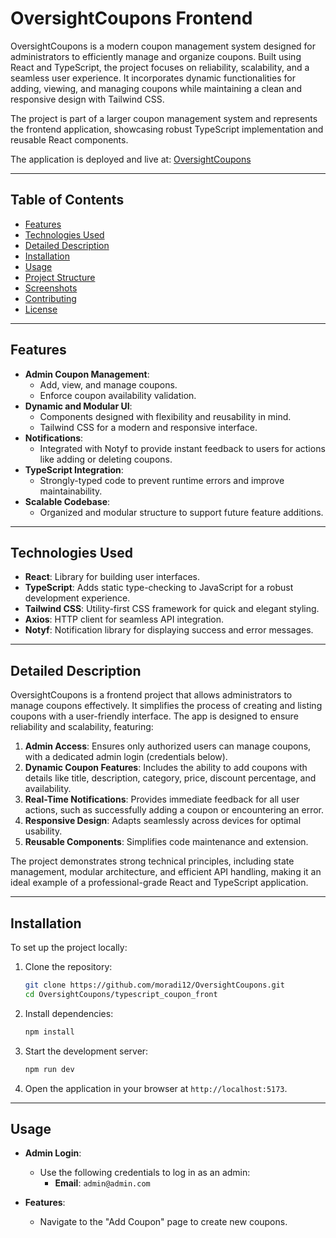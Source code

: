 
# OversightCoupons Frontend

OversightCoupons is a modern coupon management system designed for administrators to efficiently manage and organize coupons. Built using React and TypeScript, the project focuses on reliability, scalability, and a seamless user experience. It incorporates dynamic functionalities for adding, viewing, and managing coupons while maintaining a clean and responsive design with Tailwind CSS.

The project is part of a larger coupon management system and represents the frontend application, showcasing robust TypeScript implementation and reusable React components.

The application is deployed and live at: [OversightCoupons](https://frontcoupon.netlify.app/)

---

## Table of Contents

- [Features](#features)
- [Technologies Used](#technologies-used)
- [Detailed Description](#detailed-description)
- [Installation](#installation)
- [Usage](#usage)
- [Project Structure](#project-structure)
- [Screenshots](#screenshots)
- [Contributing](#contributing)
- [License](#license)

---

## Features

- **Admin Coupon Management**:
  - Add, view, and manage coupons.
  - Enforce coupon availability validation.
- **Dynamic and Modular UI**:
  - Components designed with flexibility and reusability in mind.
  - Tailwind CSS for a modern and responsive interface.
- **Notifications**:
  - Integrated with Notyf to provide instant feedback to users for actions like adding or deleting coupons.
- **TypeScript Integration**:
  - Strongly-typed code to prevent runtime errors and improve maintainability.
- **Scalable Codebase**:
  - Organized and modular structure to support future feature additions.

---

## Technologies Used

- **React**: Library for building user interfaces.
- **TypeScript**: Adds static type-checking to JavaScript for a robust development experience.
- **Tailwind CSS**: Utility-first CSS framework for quick and elegant styling.
- **Axios**: HTTP client for seamless API integration.
- **Notyf**: Notification library for displaying success and error messages.

---

## Detailed Description

OversightCoupons is a frontend project that allows administrators to manage coupons effectively. It simplifies the process of creating and listing coupons with a user-friendly interface. The app is designed to ensure reliability and scalability, featuring:

1. **Admin Access**: Ensures only authorized users can manage coupons, with a dedicated admin login (credentials below).
2. **Dynamic Coupon Features**: Includes the ability to add coupons with details like title, description, category, price, discount percentage, and availability.
3. **Real-Time Notifications**: Provides immediate feedback for all user actions, such as successfully adding a coupon or encountering an error.
4. **Responsive Design**: Adapts seamlessly across devices for optimal usability.
5. **Reusable Components**: Simplifies code maintenance and extension.

The project demonstrates strong technical principles, including state management, modular architecture, and efficient API handling, making it an ideal example of a professional-grade React and TypeScript application.

---

## Installation

To set up the project locally:

1. Clone the repository:
   ```bash
   git clone https://github.com/moradi12/OversightCoupons.git
   cd OversightCoupons/typescript_coupon_front
   ```

2. Install dependencies:
   ```bash
   npm install
   ```

3. Start the development server:
   ```bash
   npm run dev
   ```

4. Open the application in your browser at `http://localhost:5173`.

---

## Usage

- **Admin Login**:
  - Use the following credentials to log in as an admin:
    - **Email**: `admin@admin.com`

- **Features**:
  - Navigate to the "Add Coupon" page to create new coupons.
